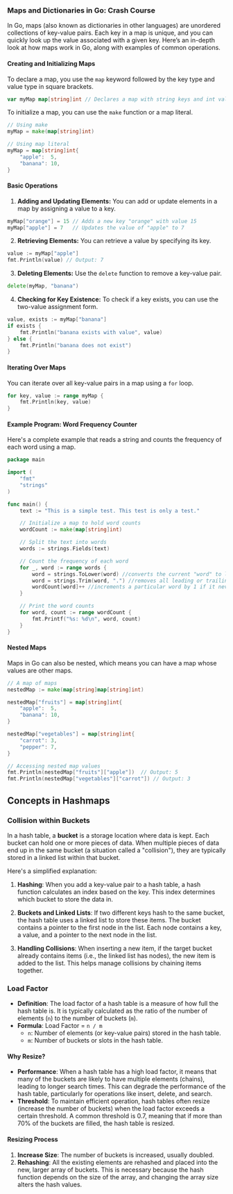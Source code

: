 ### Maps and Dictionaries in Go: Crash Course

In Go, maps (also known as dictionaries in other languages) are unordered collections of key-value pairs. Each key in a map is unique, and you can quickly look up the value associated with a given key. Here’s an in-depth look at how maps work in Go, along with examples of common operations.

#### Creating and Initializing Maps

To declare a map, you use the `map` keyword followed by the key type and value type in square brackets. 

```go
var myMap map[string]int // Declares a map with string keys and int values
```

To initialize a map, you can use the `make` function or a map literal.

```go
// Using make
myMap = make(map[string]int)

// Using map literal
myMap = map[string]int{
    "apple":  5,
    "banana": 10,
}
```

#### Basic Operations

1. **Adding and Updating Elements:**
   You can add or update elements in a map by assigning a value to a key.

```go
myMap["orange"] = 15 // Adds a new key "orange" with value 15
myMap["apple"] = 7   // Updates the value of "apple" to 7
```

2. **Retrieving Elements:**
   You can retrieve a value by specifying its key.

```go
value := myMap["apple"]
fmt.Println(value) // Output: 7
```

3. **Deleting Elements:**
   Use the `delete` function to remove a key-value pair.

```go
delete(myMap, "banana")
```

4. **Checking for Key Existence:**
   To check if a key exists, you can use the two-value assignment form.

```go
value, exists := myMap["banana"]
if exists {
    fmt.Println("banana exists with value", value)
} else {
    fmt.Println("banana does not exist")
}
```

#### Iterating Over Maps

You can iterate over all key-value pairs in a map using a `for` loop.

```go
for key, value := range myMap {
    fmt.Println(key, value)
}
```

#### Example Program: Word Frequency Counter

Here's a complete example that reads a string and counts the frequency of each word using a map.

```go
package main

import (
    "fmt"
    "strings"
)

func main() {
    text := "This is a simple test. This test is only a test."

    // Initialize a map to hold word counts
    wordCount := make(map[string]int)

    // Split the text into words
    words := strings.Fields(text)

    // Count the frequency of each word
    for _, word := range words {
        word = strings.ToLower(word) //converts the current "word" to lowercase to ensure case insensitivity in word counting
        word = strings.Trim(word, ".") //removes all leading or trailing period from the current "word"
        wordCount[word]++ //increments a particular word by 1 if it never exists prior, also keeps count of the words as the loop furthers
    }

    // Print the word counts
    for word, count := range wordCount {
        fmt.Printf("%s: %d\n", word, count)
    }
}
```

#### Nested Maps

Maps in Go can also be nested, which means you can have a map whose values are other maps.

```go
// A map of maps
nestedMap := make(map[string]map[string]int)

nestedMap["fruits"] = map[string]int{
    "apple":  5,
    "banana": 10,
}

nestedMap["vegetables"] = map[string]int{
    "carrot": 3,
    "pepper": 7,
}

// Accessing nested map values
fmt.Println(nestedMap["fruits"]["apple"])  // Output: 5
fmt.Println(nestedMap["vegetables"]["carrot"]) // Output: 3
```

## Concepts in Hashmaps

### Collision within Buckets

In a hash table, a **bucket** is a storage location where data is kept. Each bucket can hold one or more pieces of data. When multiple pieces of data end up in the same bucket (a situation called a "collision"), they are typically stored in a linked list within that bucket.

Here's a simplified explanation:

1. **Hashing**: When you add a key-value pair to a hash table, a hash function calculates an index based on the key. This index determines which bucket to store the data in.

2. **Buckets and Linked Lists**: If two different keys hash to the same bucket, the hash table uses a linked list to store these items. The bucket contains a pointer to the first node in the list. Each node contains a key, a value, and a pointer to the next node in the list.

3. **Handling Collisions**: When inserting a new item, if the target bucket already contains items (i.e., the linked list has nodes), the new item is added to the list. This helps manage collisions by chaining items together.


### Load Factor

- **Definition**: The load factor of a hash table is a measure of how full the hash table is. It is typically calculated as the ratio of the number of elements (`n`) to the number of buckets (`m`).
- **Formula**: Load Factor = `n / m`
  - `n`: Number of elements (or key-value pairs) stored in the hash table.
  - `m`: Number of buckets or slots in the hash table.

#### Why Resize?

- **Performance**: When a hash table has a high load factor, it means that many of the buckets are likely to have multiple elements (chains), leading to longer search times. This can degrade the performance of the hash table, particularly for operations like insert, delete, and search.
- **Threshold**: To maintain efficient operation, hash tables often resize (increase the number of buckets) when the load factor exceeds a certain threshold. A common threshold is 0.7, meaning that if more than 70% of the buckets are filled, the hash table is resized.

#### Resizing Process

1. **Increase Size**: The number of buckets is increased, usually doubled.
2. **Rehashing**: All the existing elements are rehashed and placed into the new, larger array of buckets. This is necessary because the hash function depends on the size of the array, and changing the array size alters the hash values.